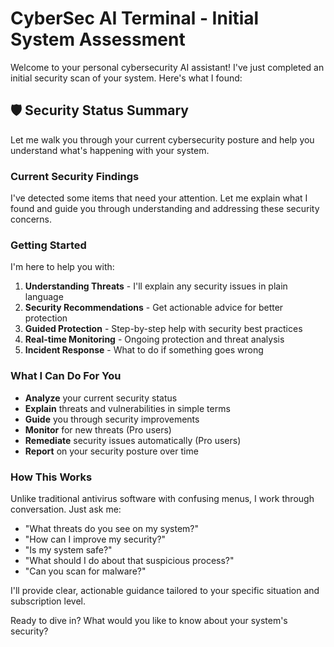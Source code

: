 # CyberSec AI Terminal - Initial System Assessment

Welcome to your personal cybersecurity AI assistant! I've just completed an initial security scan of your system. Here's what I found:

## 🛡️ Security Status Summary
Let me walk you through your current cybersecurity posture and help you understand what's happening with your system.

### Current Security Findings
I've detected some items that need your attention. Let me explain what I found and guide you through understanding and addressing these security concerns.

### Getting Started
I'm here to help you with:

1. **Understanding Threats** - I'll explain any security issues in plain language
2. **Security Recommendations** - Get actionable advice for better protection  
3. **Guided Protection** - Step-by-step help with security best practices
4. **Real-time Monitoring** - Ongoing protection and threat analysis
5. **Incident Response** - What to do if something goes wrong

### What I Can Do For You
- **Analyze** your current security status
- **Explain** threats and vulnerabilities in simple terms
- **Guide** you through security improvements
- **Monitor** for new threats (Pro users)
- **Remediate** security issues automatically (Pro users)
- **Report** on your security posture over time

### How This Works
Unlike traditional antivirus software with confusing menus, I work through conversation. Just ask me:
- "What threats do you see on my system?"
- "How can I improve my security?"
- "Is my system safe?"
- "What should I do about that suspicious process?"
- "Can you scan for malware?"

I'll provide clear, actionable guidance tailored to your specific situation and subscription level.

Ready to dive in? What would you like to know about your system's security?
